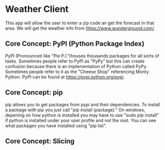 # Weather Client
This app will allow the user to enter a zip code an get the forecast in that area. We will get the weather info from https://www.wunderground.com/.


## Core Concept: PyPI (Python Package Index)
PyPI (Pronounced like "Pie P.I.")houses thousands packages for all sorts of tasks. Sometimes people refer to PyPI as "PyPy" but this can create confusion because there is an implementation of Python called PyPy. Sometimes people refer to it as the "Cheese Shop" referencing  Monty Python.
PyPI can be found at https://pypi.python.org/pypi. 

## Core Concept: pip
pip allows you to get packages from pypi and their dependencies. 
To install a package with pip you just call "pip install (package)." On windows, depening on how python is installed you may have to use "sudo pip install" if python is installed under your user profile and not the root.
You can see what packages you have installed using "pip list".

## Core Concept: Slicing
